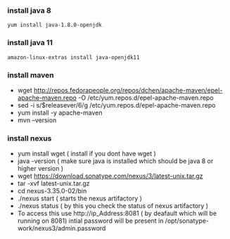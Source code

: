 ### install java 8 
```
yum install java-1.8.0-openjdk
```
### install java 11
```
amazon-linux-extras install java-openjdk11
```
### install maven 
- wget http://repos.fedorapeople.org/repos/dchen/apache-maven/epel-apache-maven.repo -O /etc/yum.repos.d/epel-apache-maven.repo
- sed -i s/\$releasever/6/g /etc/yum.repos.d/epel-apache-maven.repo
- yum install -y apache-maven
- mvn –version

### install nexus 

- yum install wget ( install if you dont have wget )
- java -version ( make sure java is installed which should be java 8 or higher version )
- wget https://download.sonatype.com/nexus/3/latest-unix.tar.gz
- tar -xvf latest-unix.tar.gz
- cd nexus-3.35.0-02/bin
- ./nexus start ( starts the nexus artifactory )
- ./nexus status ( by this you check the status of nexus artifactory )
- To access this use http://ip_Address:8081 ( by deafault which will be running on 8081)
intial password will be present in /opt/sonatype-work/nexus3/admin.password
